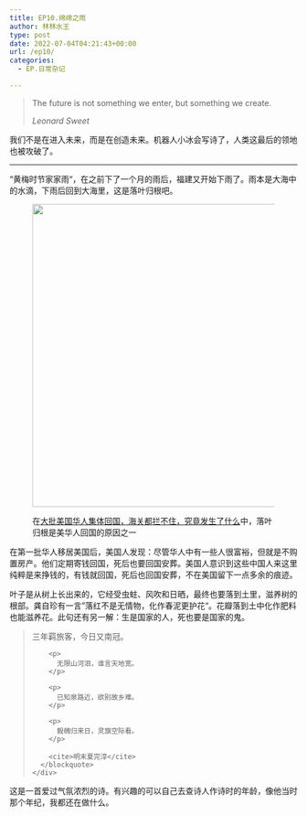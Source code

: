 ```yaml
---
title: EP10.绵绵之雨
author: 林林水王
type: post
date: 2022-07-04T04:21:43+00:00
url: /ep10/
categories:
  - EP.日常杂记

---
```

<blockquote class="wp-block-quote">
  <p>
    The future is not something we enter, but something we create.
  </p>
  
  <cite>Leonard Sweet</cite>
</blockquote>

我们不是在进入未来，而是在创造未来。机器人小冰会写诗了，人类这最后的领地也被攻破了。

<hr class="wp-block-separator has-alpha-channel-opacity" />

“黄梅时节家家雨“，在之前下了一个月的雨后，福建又开始下雨了。雨本是大海中的水滴，下雨后回到大海里，这是落叶归根吧。<figure class="wp-block-image size-full">

<img loading="lazy" width="939" height="530" src="https://www.linlinzzo.top/wp-content/uploads/2022/07/1.png" alt="" class="wp-image-77" srcset="https://www.linlinzzo.top/wp-content/uploads/2022/07/1.png 939w, https://www.linlinzzo.top/wp-content/uploads/2022/07/1-300x169.png 300w, https://www.linlinzzo.top/wp-content/uploads/2022/07/1-768x433.png 768w" sizes="(max-width: 939px) 100vw, 939px" /> <figcaption>在[大批美国华人集体回国，海关都拦不住，究竟发生了什么][1]中，落叶归根是美华人回国的原因之一</figcaption></figure> 

在第一批华人移居美国后，美国人发现：尽管华人中有一些人很富裕，但就是不购置房产。他们定期寄钱回国，死后也要回国安葬。美国人意识到这些中国人来这里纯粹是来挣钱的，有钱就回国，死后也回国安葬，不在美国留下一点多余的痕迹。

叶子是从树上长出来的，它经受虫蛀、风吹和日晒，最终也要落到土里，滋养树的根部。龚自珍有一言”落红不是无情物，化作春泥更护花“。花瓣落到土中化作肥料也能滋养花。此句还有另一解：生是国家的人，死也要是国家的鬼。

<div class="wp-container-2 wp-block-group">
  <div class="wp-block-group__inner-container">
    <div class="wp-container-1 is-vertical wp-block-group">
      <blockquote class="wp-block-quote">
        <p>
          三年羁旅客，今日又南冠。
        </p>
        
        <p>
          无限山河泪，谁言天地宽。
        </p>
        
        <p>
          已知泉路近，欲别故乡难。
        </p>
        
        <p>
          毅魄归来日，灵旗空际看。
        </p>
        
        <cite>明末夏完淳</cite>
      </blockquote>
    </div>
  </div>
</div>

这是一首爱过气氛浓烈的诗。有兴趣的可以自己去查诗人作诗时的年龄，像他当时那个年纪，我都还在做什么。

 [1]: https://v.qq.com/x/page/j0930hgz8qm.html